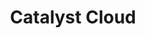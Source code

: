 ---
codehost: https://github.com/https://github.com/openstack/magnum
logohandle: catalystcloud
sort: catalystcloud
title: Catalyst Cloud
twitter: https://x.com/CatalystNZ
website: https://catalystcloud.nz/
---